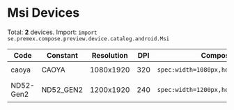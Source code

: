 # Msi Devices

Total: **2** devices. Import: `import se.premex.compose.preview.device.catalog.android.Msi`

| Code | Constant | Resolution | DPI | Compose Spec | Preview Usage |
|------|----------|------------|-----|-------------|---------------|
| caoya | CAOYA | 1080x1920 | 320 | `spec:width=1080px,height=1920px,dpi=320` | `@Preview(device = Msi.CAOYA)` |
| ND52-Gen2 | ND52_GEN2 | 1200x1920 | 240 | `spec:width=1200px,height=1920px,dpi=240` | `@Preview(device = Msi.ND52_GEN2)` |

<!-- Generated automatically. Do not edit manually. -->
